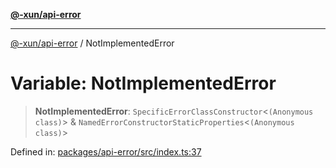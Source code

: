 [**@-xun/api-error**](../README.md)

***

[@-xun/api-error](../README.md) / NotImplementedError

# Variable: NotImplementedError

> **NotImplementedError**: `SpecificErrorClassConstructor`\<`(Anonymous class)`\> & `NamedErrorConstructorStaticProperties`\<`(Anonymous class)`\>

Defined in: [packages/api-error/src/index.ts:37](https://github.com/Xunnamius/api-utils/blob/76aaa5b4cce48ea0bcd85fb368375b4a88bfa80f/packages/api-error/src/index.ts#L37)
